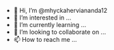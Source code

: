 - 👋 Hi, I’m @mhyckaherviananda12
- 👀 I’m interested in ...
- 🌱 I’m currently learning ...
- 💞️ I’m looking to collaborate on ...
- 📫 How to reach me ...

<!---
mhyckaherviananda12/mhyckaherviananda12 is a ✨ special ✨ repository because its `README.md` (this file) appears on your GitHub profile.
You can click the Preview link to take a look at your changes.
---> 

